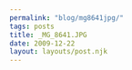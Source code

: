 ```yaml
---
permalink: "blog/mg8641jpg/"
tags: posts
title: _MG_8641.JPG
date: 2009-12-22
layout: layouts/post.njk
---
```



